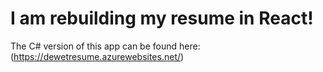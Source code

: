 # I am rebuilding my resume in React!

The C# version of this app can be found here: (https://dewetresume.azurewebsites.net/)